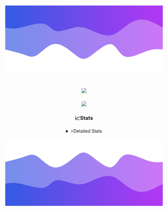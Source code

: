 ![Header](./header.png)
<div align="center">

<h1 align="center">
  <a href="https://git.io/typing-svg">
    <img src="https://readme-typing-svg.herokuapp.com/?lines=Hello,+There!+%F0%9F%91%8B;This+is+chicho.;Owner+on+Ocean;&center=true&size=25">
  </a>
</h1>
  
<p align="center">
  <img src="https://lanyard.cnrad.dev/api/852683595378196480" />
</p>

### 📈Stats
<details>
    <summary> ⚡Detailed Stats</summary>
    <br/>

<!--START_SECTION:waka-->
![Code Time](http://img.shields.io/badge/Code%20Time-1%2C012%20hrs%2034%20mins-blue)

![Profile Views](http://img.shields.io/badge/Profile%20Views-0-blue)

**🐱 My GitHub Data** 

> 📦 188.3 kB Used in GitHub's Storage 
 > 
> 🏆 0 Contributions in the Year 2025
 > 
> 🚫 Not Opted to Hire
 > 
> 📜 15 Public Repositories 
 > 
> 🔑 13 Private Repositories 
 > 
**I'm a Night 🦉** 

```text
🌞 Morning                24 commits          █░░░░░░░░░░░░░░░░░░░░░░░░   04.57 % 
🌆 Daytime                72 commits          ███░░░░░░░░░░░░░░░░░░░░░░   13.71 % 
🌃 Evening                237 commits         ███████████░░░░░░░░░░░░░░   45.14 % 
🌙 Night                  192 commits         █████████░░░░░░░░░░░░░░░░   36.57 % 
```
📅 **I'm Most Productive on Friday** 

```text
Monday                   28 commits          █░░░░░░░░░░░░░░░░░░░░░░░░   05.33 % 
Tuesday                  115 commits         █████░░░░░░░░░░░░░░░░░░░░   21.90 % 
Wednesday                83 commits          ████░░░░░░░░░░░░░░░░░░░░░   15.81 % 
Thursday                 67 commits          ███░░░░░░░░░░░░░░░░░░░░░░   12.76 % 
Friday                   125 commits         ██████░░░░░░░░░░░░░░░░░░░   23.81 % 
Saturday                 60 commits          ███░░░░░░░░░░░░░░░░░░░░░░   11.43 % 
Sunday                   47 commits          ██░░░░░░░░░░░░░░░░░░░░░░░   08.95 % 
```


📊 **This Week I Spent My Time On** 

```text
🕑︎ Time Zone: America/Argentina/Buenos_Aires

💬 Programming Languages: 
TypeScript               20 hrs 34 mins      ███████████████████████░░   90.62 % 
Python                   1 hr 43 mins        ██░░░░░░░░░░░░░░░░░░░░░░░   07.62 % 
Other                    13 mins             ░░░░░░░░░░░░░░░░░░░░░░░░░   00.99 % 
JavaScript               10 mins             ░░░░░░░░░░░░░░░░░░░░░░░░░   00.77 % 

🔥 Editors: 
Cursor                   22 hrs 41 mins      █████████████████████████   100.00 % 

🐱‍💻 Projects: 
ocean-backend            20 hrs 58 mins      ███████████████████████░░   92.43 % 
ocean 2                  1 hr 20 mins        █░░░░░░░░░░░░░░░░░░░░░░░░   05.88 % 
Unknown Project          22 mins             ░░░░░░░░░░░░░░░░░░░░░░░░░   01.69 % 

💻 Operating System: 
Windows                  22 hrs 34 mins      █████████████████████████   99.43 % 
Mac                      7 mins              ░░░░░░░░░░░░░░░░░░░░░░░░░   00.57 % 
```

**I Mostly Code in JavaScript** 

```text
JavaScript               8 repos             ██████░░░░░░░░░░░░░░░░░░░   24.24 % 
HTML                     7 repos             █████░░░░░░░░░░░░░░░░░░░░   21.21 % 
TypeScript               4 repos             ███░░░░░░░░░░░░░░░░░░░░░░   12.12 % 
Astro                    2 repos             ██░░░░░░░░░░░░░░░░░░░░░░░   06.06 % 
SCSS                     1 repo              █░░░░░░░░░░░░░░░░░░░░░░░░   03.03 % 
```




 Last Updated on 27/01/2025 06:22:27 UTC
<!--END_SECTION:waka-->
</details>

![Footer](./footer.png)
